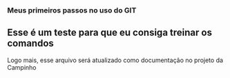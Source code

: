### Meus primeiros passos no uso do GIT

## Esse é um teste para que eu consiga treinar os comandos 

Logo mais, esse arquivo será atualizado como documentação no projeto da Campinho